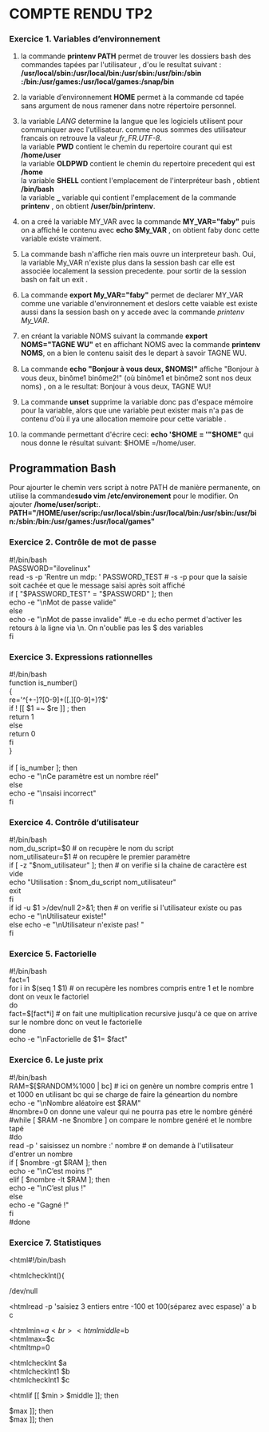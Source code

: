 # COMPTE RENDU  TP2

### Exercice 1. Variables d’environnement 

1.  la commande  **printenv PATH**  permet  de trouver  les dossiers bash des commandes tapées par l'utilisateur , d'ou le resultat suivant : <br>
 **/usr/local/sbin:/usr/local/bin:/usr/sbin:/usr/bin:/sbin :/bin:/usr/games:/usr/local/games:/snap/bin**
   
2. la variable  d’environnement **HOME** permet à la commande cd tapée sans argument de nous ramener dans notre répertoire personnel.

3. la variable *LANG*  determine la langue que les logiciels utilisent pour communiquer avec l'utilisateur. comme nous sommes  des utilisateur francais  on retrouve  la valeur *fr_FR.UTF-8*. <br>
la variable **PWD**  contient le chemin du repertoire  courant qui est **/home/user** <br>
la variable **OLDPWD**  contient le chemin  du repertoire precedent qui est **/home** <br>
la variable **SHELL** contient  l'emplacement de l'interpréteur bash , obtient **/bin/bash** <br>
la variable **_**  variable qui contient l'emplacement de la commande **printenv** , on obtient **/user/bin/printenv**.

4. on a creé la variable MY_VAR avec la commande **MY_VAR="faby"** puis on a affiché le contenu avec **echo $My_VAR** , on obtient faby donc cette variable existe vraiment.

5. La commande bash n'affiche rien mais ouvre un interpreteur bash.
Oui, la variable My_VAR n'existe plus dans la session bash car elle est associée localement la session precedente. pour sortir de la session bash on fait un exit .

6. La commande **export My_VAR="faby"** permet de declarer MY_VAR comme une variable d'environnement et deslors cette vaiable est existe aussi dans la session  bash  on  y accede avec la  commande *printenv My_VAR*.

7. en créant la variable NOMS suivant la commande **export NOMS="TAGNE WU"** et en affichant NOMS avec la commande **printenv NOMS**, on a bien le contenu saisit des le depart à savoir  TAGNE WU.

8. La commande **echo "Bonjour à vous deux, $NOMS!"**  aﬀiche "Bonjour à vous deux, binôme1 binôme2!" (où binôme1 et binôme2 sont nos deux noms) , on a le resultat: Bonjour à vous deux, TAGNE WU!

9. La commande **unset** supprime la variable donc pas d'espace mémoire pour la variable, alors que une variable peut exister mais n'a pas de contenu d'où il ya une allocation memoire  pour cette variable .

10. la commande permettant d'écrire ceci: **echo '$HOME = '"$HOME"** qui nous donne le résultat suivant: $HOME =/home/user.

## Programmation Bash

Pour ajourter le chemin vers script à notre PATH de manière permanente, on utilise la commande**sudo vim /etc/environement** pour le modifier. On ajouter **/home/user/script:**. <br>
**PATH="/HOME/user/scrip:/usr/local/sbin:/usr/local/bin:/usr/sbin:/usr/bin:/sbin:/bin:/usr/games:/usr/local/games"**

### Exercice 2. Contrôle de mot de passe

<html>#!/bin/bash <br>

<html>PASSWORD="ilovelinux" <br>
<html>read -s -p 'Rentre un mdp: ' PASSWORD_TEST # -s -p pour que la saisie soit cachée et que le message saisi après soit affiché <br>
<html>if [ "$PASSWORD_TEST" = "$PASSWORD" ]; then <br>
<html>    echo -e "\nMot de passe valide" <br>
<html>else <br>
<html>    echo -e "\nMot de passe invalide" #Le -e du echo permet d'activer les retours à la ligne via \n. On n'oublie pas les $ des variables
 <br>
<html>fi <br>
   
   ### Exercice 3. Expressions rationnelles 

<html>#!/bin/bash <br>

<html>function is_number() <br>
<html>{ <br>
<html>re='^[+-]?[0-9]+([.][0-9]+)?$' <br>
<html>if ! [[ $1 =~ $re ]] ; then <br>
<html>return 1 <br>
<html>else <br>
<html>return 0 <br>
<html>fi <br>
<html>} <br>
<html> <br>
<html>if [ is_number ]; then <br>
<html>    echo -e "\nCe paramètre est un nombre réel" <br>
<html>else <br>
<html>    echo -e "\nsaisi incorrect" <br>
<html>fi <br>



### Exercice 4. Contrôle d’utilisateur

<html>#!/bin/bash <br>
<html>
<html>nom_du_script=$0  # on recupère le nom du  script <br>
<html>nom_utilisateur=$1 # on recupère le premier paramètre  <br>
<html>
<html>if  [ -z "$nom_utilisateur" ]; then #  on verifie  si  la chaine de caractère est vide <br>
<html>echo "Utilisation : $nom_du_script nom_utilisateur"<br>
<html>exit<br> 
<html>fi <br>
<html>if id -u $1 >/dev/null 2>&1; then  # on verifie si l'utilisateur existe  ou pas <br>
<html>        echo -e "\nUtilisateur existe!" <br>
<html>else
<html>        echo -e "\nUtilisateur  n'existe pas! " <br>
<html>fi <br>



### Exercice 5. Factorielle

<html>#!/bin/bash <br>
<html>fact=1 <br>
<html>for i in $(seq 1 $1)  # on recupère les nombres compris entre 1 et le nombre dont on veux le factoriel <br>
<html>do  <br>
<html>    fact=$[fact*i]  # on fait une multiplication recursive  jusqu'à ce que on arrive  sur le nombre donc on veut le factorielle <br>
<html>done <br>
<html>echo -e "\nFactorielle de $1= $fact" 



### Exercice 6. Le juste prix

<html>#!/bin/bash <br>

<html>RAM=$[$RANDOM%1000 | bc] # ici on genère un nombre compris entre  1 et 1000 en utilisant bc qui se charge de faire la géneartion du nombre <br>

<html>echo -e "\nNombre aléatoire est $RAM" <br>
<html>#nombre=0 on donne une valeur qui ne pourra pas etre le nombre généré <br>
<html>#while [ $RAM -ne $nombre ]  on compare  le nombre genéré et le nombre tapé <br>
<html>#do<br>
<html>read -p ' saisissez un nombre :' nombre # on demande à l'utilisateur d'entrer un nombre  <br
<html>if [ $nombre -gt $RAM ]; then <br> 
<html>    echo -e "\nC’est moins !" <br>
<html>elif [ $nombre -lt $RAM ]; then <br>
<html>    echo -e "\nC’est plus !" <br>
<html>else <br>
<html>    echo -e "Gagné !" <br>
<html>fi<br>
<html>#done

### Exercice 7. Statistiques

<html#!/bin/bash<br>

<htmlcheckInt(){<br>
 <html       expr $1 + 0 &>/dev/null<br>
  <html      [ $? -ne 0 ] && { echo "parametre $1 doit etre entier!";exit 1; }<br>
<html}<br>
<htmlcheckInt1(){<br>
<html        tmp=`echo $1 |sed 's/[0-9]//g'`<br>
<html        [ -n "${tmp}" ]&& { echo "parametre $1 doit etre entier!";exit 1; }<br>
<html}<br>

<htmlread -p 'saisiez 3 entiers entre -100 et 100(séparez avec espase)' a b c <br>

<htmlmin=$a<br>
<htmlmiddle=$b<br>
<htmlmax=$c<br>
<htmltmp=0<br>

<htmlcheckInt $a<br>
<htmlcheckInt1 $b<br>
<htmlcheckInt1 $c<br>

<htmlif [[ $min > $middle ]]; then<br>
<html	tmp=$min;<br>
<html	min=$middle;<br>
<html	middle=$tmp;<br>
<htmlfi<br>
<htmlif [[ $min > $max ]]; then<br>
<html	tmp=$min;<br>
<html	min=$max;<br>
<html	max=$tmp;<br>
<htmlfi<br>
<htmlif [[ $middle > $max ]]; then<br>
<html	tmp=$middle;<br>
<html	middle=$max;<br>
<html	max=$tmp;<br>
<htmlfi<br>
<htmlecho -e "\nLe max est $max, le min est $min, la moyenne est $(( ($a + $b + $c) / 3))"<br>


